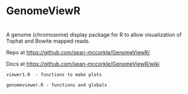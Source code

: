 # GenomeViewR
# 
A genome (chromosome) display package for R to allow visualization of Tophat and Bowite mapped reads.

Repo at https://github.com/sean-mccorkle/GenomeViewR/

Docs at https://github.com/sean-mccorkle/GenomeViewR/wiki

    viewer1.R  - functions to make plots
    
    genomeviewer.R - functions and globals
